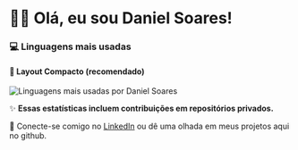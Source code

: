 # 👨‍💻 Olá, eu sou Daniel Soares!

### 💻 Linguagens mais usadas

#### 🔹 Layout Compacto (recomendado)
![Linguagens mais usadas por Daniel Soares](https://dani-soares08.vercel.app/api/top-langs/?username=daniSoares08&layout=compact&langs_count=10&theme=radical&count_private=true&size_weight=0.5&count_weight=0.5)


✨ **Essas estatísticas incluem contribuições em repositórios privados.**

📌 Conecte-se comigo no [LinkedIn](https://www.linkedin.com/in/daniel-campos-soares-b47426238/) ou dê uma olhada em meus projetos aqui no github.

